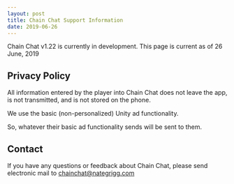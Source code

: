 ```yaml
---
layout: post
title: Chain Chat Support Information
date: 2019-06-26
---
```


Chain Chat v1.22 is currently in development.
This page is current as of 26 June, 2019

## Privacy Policy

All information entered by the player into Chain Chat does not leave the app, is not transmitted, and is not stored on the phone.

We use the basic (non-personalized) Unity ad functionality.

So, whatever their basic ad functionality sends will be sent to them.

## Contact
If you have any questions or feedback about Chain Chat, please send electronic mail to chainchat@nategrigg.com
